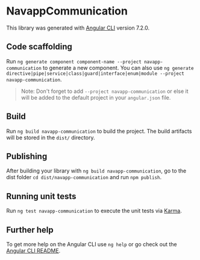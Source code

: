 # NavappCommunication

This library was generated with [Angular CLI](https://github.com/angular/angular-cli) version 7.2.0.

## Code scaffolding

Run `ng generate component component-name --project navapp-communication` to generate a new component. You can also use `ng generate directive|pipe|service|class|guard|interface|enum|module --project navapp-communication`.
> Note: Don't forget to add `--project navapp-communication` or else it will be added to the default project in your `angular.json` file. 

## Build

Run `ng build navapp-communication` to build the project. The build artifacts will be stored in the `dist/` directory.

## Publishing

After building your library with `ng build navapp-communication`, go to the dist folder `cd dist/navapp-communication` and run `npm publish`.

## Running unit tests

Run `ng test navapp-communication` to execute the unit tests via [Karma](https://karma-runner.github.io).

## Further help

To get more help on the Angular CLI use `ng help` or go check out the [Angular CLI README](https://github.com/angular/angular-cli/blob/master/README.md).
